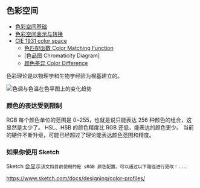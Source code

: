 ## 色彩空间

- [色彩空间基础](https://zhuanlan.zhihu.com/p/24214731)
- [色彩空间表示与转换](https://zhuanlan.zhihu.com/p/24281841)
- [CIE 1931 color space](https://www.wikiwand.com/en/CIE_1931_color_space#/Color_matching_functions)
  - [色匹配函数 Color Matching Function](https://www.wikiwand.com/en/CIE_1931_color_space#/Color_matching_functions)
  - [色品图 Chromaticity Diagram]
  - [ 颜色差异 Color Difference](https://www.wikiwand.com/en/Color_difference)

色彩理论是以物理学和生物学经验为根基建立的。


![色调与色温在色平图上的变化趋势](https://pic1.zhimg.com/v2-392c0561d35f056b10fb2ca5b0835fa4_b.png)

### 颜色的表达受到限制

RGB 每个颜色单位的范围是 0~255，也就是说只能表达 256 种颜色的组合，这显然是太少了。
HSL、HSB 的颜色精度比 RGB 还低，能表达的颜色更少。
当前的硬件不断升级，可能已经超过了理论能表达颜色范围和精度。

### 如果你使用 Sketch

Sketch 会显示`该文档目前使用的是 sRGB 颜色配置。可以通过以下路径进行更改：...`

https://www.sketch.com/docs/designing/color-profiles/

